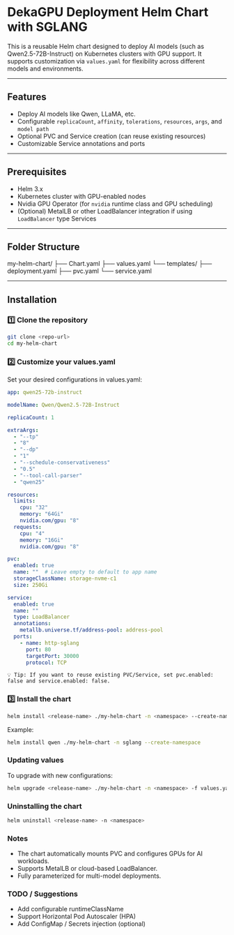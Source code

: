 # DekaGPU Deployment Helm Chart with SGLANG

This is a reusable Helm chart designed to deploy AI models (such as Qwen2.5-72B-Instruct) on Kubernetes clusters with GPU support. It supports customization via `values.yaml` for flexibility across different models and environments.

---

## Features

- Deploy AI models like Qwen, LLaMA, etc.
- Configurable `replicaCount`, `affinity`, `tolerations`, `resources`, `args`, and `model path`
- Optional PVC and Service creation (can reuse existing resources)
- Customizable Service annotations and ports

---

## Prerequisites

- Helm 3.x
- Kubernetes cluster with GPU-enabled nodes
- Nvidia GPU Operator (for `nvidia` runtime class and GPU scheduling)
- (Optional) MetalLB or other LoadBalancer integration if using `LoadBalancer` type Services

---

## Folder Structure

my-helm-chart/
├── Chart.yaml
├── values.yaml
└── templates/
├── deployment.yaml
├── pvc.yaml
└── service.yaml

---

## Installation

### 1️⃣ Clone the repository
```bash
git clone <repo-url>
cd my-helm-chart
```
### 2️⃣ Customize your values.yaml

Set your desired configurations in values.yaml:
```yaml
app: qwen25-72b-instruct

modelName: Qwen/Qwen2.5-72B-Instruct

replicaCount: 1

extraArgs:
  - "--tp"
  - "8"
  - "--dp"
  - "1"
  - "--schedule-conservativeness"
  - "0.5"
  - "--tool-call-parser"
  - "qwen25"

resources:
  limits:
    cpu: "32"
    memory: "64Gi"
    nvidia.com/gpu: "8"
  requests:
    cpu: "4"
    memory: "16Gi"
    nvidia.com/gpu: "8"

pvc:
  enabled: true
  name: ""  # Leave empty to default to app name
  storageClassName: storage-nvme-c1
  size: 250Gi

service:
  enabled: true
  name: ""
  type: LoadBalancer
  annotations:
    metallb.universe.tf/address-pool: address-pool
  ports:
    - name: http-sglang
      port: 80
      targetPort: 30000
      protocol: TCP
```
	💡 Tip: If you want to reuse existing PVC/Service, set pvc.enabled: false and service.enabled: false.



### 3️⃣ Install the chart
```bash
helm install <release-name> ./my-helm-chart -n <namespace> --create-namespace
```
Example:
```bash
helm install qwen ./my-helm-chart -n sglang --create-namespace
```


### Updating values

To upgrade with new configurations:
```bash
helm upgrade <release-name> ./my-helm-chart -n <namespace> -f values.yaml
```

### Uninstalling the chart
```bash
helm uninstall <release-name> -n <namespace>
```




### Notes
- The chart automatically mounts PVC and configures GPUs for AI workloads.
- Supports MetalLB or cloud-based LoadBalancer.
- Fully parameterized for multi-model deployments.



### TODO / Suggestions
- Add configurable runtimeClassName
- Support Horizontal Pod Autoscaler (HPA)
- Add ConfigMap / Secrets injection (optional)